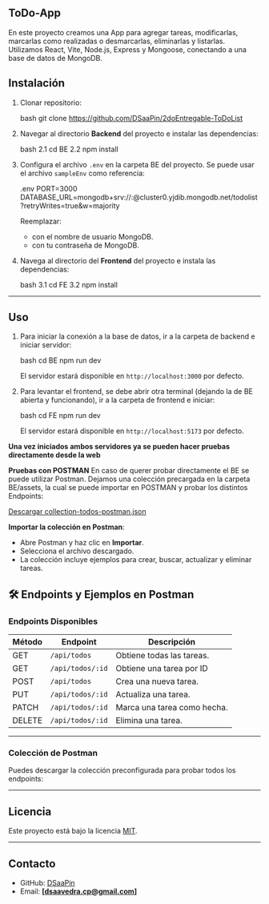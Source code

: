 
## ToDo-App ##

En este proyecto creamos una App para agregar tareas, modificarlas, marcarlas como realizadas o desmarcarlas, eliminarlas y listarlas. 
Utilizamos React, Vite, Node.js, Express y Mongoose, conectando a una base de datos de MongoDB.


## Instalación

1. Clonar repositorio:

   bash
   git clone https://github.com/DSaaPin/2doEntregable-ToDoList
   

2. Navegar al directorio **Backend** del proyecto e instalar las dependencias:

   bash
   2.1 cd BE
   2.2 npm install


3. Configura el archivo `.env` en la carpeta BE del proyecto. Se puede usar el archivo `sampleEnv` como referencia:

    .env
   PORT=3000
   DATABASE_URL=mongodb+srv://<username>:<password>@cluster0.yjdib.mongodb.net/todolist?retryWrites=true&w=majority
   

   Reemplazar:
   - <username> con el nombre de usuario MongoDB.
   - <password> con tu contraseña de MongoDB.
   
   
4. Navega al directorio del **Frontend** del proyecto e instala las dependencias:

   bash
   3.1 cd FE
   3.2 npm install

---

## Uso

1. Para iniciar la conexión a la base de datos, ir a la carpeta de backend e iniciar servidor:

    bash
    cd BE
    npm run dev

    El servidor estará disponible en `http://localhost:3000` por defecto.

2. Para levantar el frontend, se debe abrir otra terminal (dejando la de BE abierta y funcionando), ir a la carpeta de frontend e iniciar:

    bash
    cd FE
    npm run dev

    El servidor estará disponible en `http://localhost:5173` por defecto.

    
**Una vez iniciados ambos servidores ya se pueden hacer pruebas directamente desde la web**


**Pruebas con POSTMAN**
En caso de querer probar directamente el BE se puede utilizar Postman. Dejamos una colección precargada en la carpeta BE/assets, la cual se puede importar en POSTMAN y probar los distintos Endpoints: 

[Descargar collection-todos-postman.json](./BE/assets/collection-todos-postman.json)

**Importar la colección en Postman**:
   - Abre Postman y haz clic en **Importar**.
   - Selecciona el archivo descargado.
   - La colección incluye ejemplos para crear, buscar, actualizar y eliminar tareas.


   
## 🛠️ Endpoints y Ejemplos en Postman

### Endpoints Disponibles

| Método | Endpoint          | Descripción                  |
|--------|-------------------|------------------------------|
| GET    | `/api/todos`      | Obtiene todas las tareas.    |
| GET    | `/api/todos/:id`  | Obtiene una tarea por ID     |
| POST   | `/api/todos`      | Crea una nueva tarea.        |
| PUT    | `/api/todos/:id`  | Actualiza una tarea.         |
| PATCH  | `/api/todos/:id`  | Marca una tarea como hecha.  |
| DELETE | `/api/todos/:id`  | Elimina una tarea.           |

---

### Colección de Postman

Puedes descargar la colección preconfigurada para probar todos los endpoints:

---

## Licencia

Este proyecto está bajo la licencia [MIT](LICENSE).

---

## Contacto

- GitHub: [DSaaPin](https://github.com/DSaaPin)
- Email: **[dsaavedra.cp@gmail.com]**
